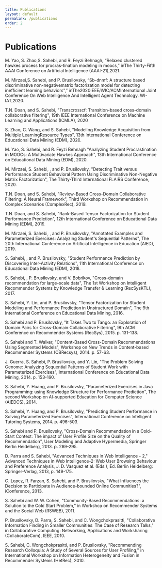 ```yaml
---
title: Publications
layout: default
permalink: /publications
order: 2
---
```


# Publications

M. Yao, S. Zhao,S. Sahebi, and R. Feyzi Behnagh, “Relaxed clustered hawkes process for procras-tination modeling in moocs,” inThe Thirty-Fifth AAAI Conference on Artificial Intelligence (AAAI-21),2021.

M. Mirzaei,S. Sahebi, and P. Brusilovsky, “Sb-dnmf: A structure based discriminative non-negativematrix factorization model for detecting inefficient learning behaviors",” inThe2020IEEE/WIC/ACMInternational Joint Conference On Web Intelligence And Intelligent Agent Technology.    WI-IAT,2020.

T.N. Doan, and S. Sahebi, "Transcrosscf: Transition-based cross-domain collaborative filtering", 19th IEEE International Conference on Machine Learning and Applications (ICMLA), 2020

S. Zhao, C. Wang, and S. Sahebi, "Modeling Knowledge Acquisition from Multiple LearningResource Types", 13th International Conference on Educational Data Mining (EDM), 2020.   

M. Yao, S. Sahebi, and R. Feyzi Behnagh "Analyzing Student Procrastination in MOOCs: A Multivariate Hawkes Approach", 13th International Conference on Educational Data Mining (EDM), 2020.   

M. Mirzaei, S. Sahebi, , and P. Brusilovsky, "Detecting Trait versus Performance Student Behavioral Pattern Using Discriminative Non-Negative Matrix Factorization", The Thirty-Third International FLAIRS Conference, 2020. 

T.N. Doan, and S. Sahebi, "Review-Based Cross-Domain Collaborative Filtering: A Neural Framework", Third Workshop on Recommendation in Complex Scenarios (ComplexRec), 2019.   

T.N. Doan, and S. Sahebi, "Rank-Based Tensor Factorization for Student Performance Prediction", 12th International Conference on Educational Data Mining (EDM), 2019.  

M. Mirzaei, S. Sahebi, , and P. Brusilovsky, "Annotated Examples and Parameterized Exercises: Analyzing Student's Sequential Patterns", The 20th International Conference on Artificial Intelligence in Education (AIED), 2019.  

S. Sahebi, , and P. Brusilovsky, "Student Performance Prediction by Discovering Inter-Activity Relations", 11th International Conference on Educational Data Mining (EDM), 2018. 

S. Sahebi, , P. Brusilovsky, and V. Bobrikov, "Cross-domain recommendation for large-scale data", The 1st Workshop on Intelligent Recommender Systems by Knowledge Transfer & Learning (RecSysKTL), 2017. 

S. Sahebi, Y. Lin, and P. Brusilovsky, "Tensor Factorization for Student Modeling and Performance Prediction in Unstructured Domain", The 9th International Conference on Educational Data Mining, 2016. 

S. Sahebi and P. Brusilovsky, "It Takes Two to Tango: an Exploration of Domain Pairs for Cross-Domain Collaborative Filtering", 9th ACM Conference on Recommender Systems (RecSys), 2015. p. 131-138. 

S. Sahebi and T. Walker, "Content-Based Cross-Domain Recommendations Using Segmented Models", Workshop on New Trends in Content-based Recommender Systems (CBRecsys), 2014. p. 57-63. 

J. Guerra, S. Sahebi, P. Brusilovsky, and Y. Lin, "The Problem Solving Genome: Analyzing Sequential Patterns of Student Work with Parameterized Exercises", International Conference on Educational Data Mining, 2014. p. 153-160. 

S. Sahebi, Y. Huang, and P. Brusilovsky, "Parameterized Exercises in Java Programming: using Knowledge Structure for Performance Prediction", The second Workshop on AI-supported Education for Computer Science (AIEDCS), 2014. 

S. Sahebi, Y. Huang, and P. Brusilovsky, "Predicting Student Performance in Solving Parameterized Exercises", International Conference on Intelligent Tutoring Systems, 2014. p. 496-503. 

S. Sahebi and P. Brusilovsky, "Cross-Domain Recommendation in a Cold-Start Context: The impact of User Profile Size on the Quality of Recommendation", User Modeling and Adaptive Hypermedia, Springer Berlin Heidelberg, 2013. p. 289-295. 

D. Parra and S. Sahebi, "Advanced Techniques in Web Intelligence - 2," Advanced Techniques in Web Intelligence-2: Web User Browsing Behaviour and Preference Analysis, J. D. Vasquez et al. (Eds.), Ed. Berlin Heidelberg: Springer-Verlag, 2013, p. 149-175. 

C. Lopez, R. Farzan, S. Sahebi, and P. Brusilovsky, "What Influences the Decision to Participate in Audience-bounded Online Communities?", iConference, 2013. 

S. Sahebi and W. W. Cohen, "Community-Based Recommendations: a Solution to the Cold Start Problem," in Workshop on Recommender Systems and the Social Web (RSWEB), 2011. 

P. Brusilovsky, D. Parra, S. Sahebi, and C. Wongchokprasitti, "Collaborative Information Finding in Smaller Communities: The Case of Research Talks," in Collaborative Computing: Networking, Applications and Worksharing (CollaborateCom), IEEE, 2010. 

S. Sahebi, C. Wongchokprasitti, and P. Brusilovsky, "Recommending Research Colloquia: A Study of Several Sources for User Profiling," in International Workshop on Information Heterogeneity and Fusion in Recommender Systems (HetRec), 2010. 